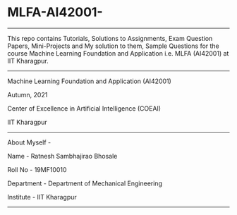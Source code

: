 # MLFA-AI42001-

_______________________
This repo contains Tutorials, Solutions to Assignments, Exam Question Papers, Mini-Projects and My solution to them, Sample Questions for the course Machine Learning Foundation and Application i.e. MLFA (AI42001) at IIT Kharagpur.
_______________________


Machine Learning Foundation and Application (AI42001)

Autumn, 2021

Center of Excellence in Artificial Intelligence (COEAI)

IIT Kharagpur

_____________________
About Myself - 

Name - Ratnesh Sambhajirao Bhosale

Roll No - 19MF10010

Department - Department of Mechanical Engineering

Institute - IIT Kharagpur
____________________



